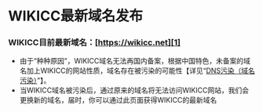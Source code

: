 # WIKICC最新域名发布

### WIKICC目前最新域名：[https://wikicc.net][1]


  [1]: https://wikicc.net

 - 由于“种种原因”，WIKICC域名无法再国内备案，根据中国特色，未备案的域名加上WIKICC的网站性质，域名存在被污染的可能性【详见“[DNS污染（域名污染）][1]”】。
 - 当WIKICC域名被污染后，通过原来的域名将无法访问WIKICC网站，我们会更换新的域名，届时，你可以通过此页面获得WIKICC的最新域名

  [2]: https://baike.baidu.com/item/DNS污染
